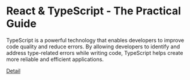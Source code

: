 # React & TypeScript - The Practical Guide

TypeScript is a powerful technology that enables developers to improve code quality and reduce errors. By allowing developers to identify and address type-related errors while writing code, TypeScript helps create more reliable and efficient applications. 

[Detail](https://eduitfree.com/courses/react-typescript-the-practical-guide)